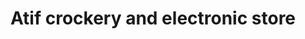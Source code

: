 ---
title: "Atif crockery and electronic store"
url: /karachi/atif-crockery-and-electronic-store/
shop: electronics
---